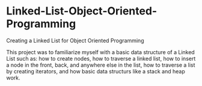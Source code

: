 # Linked-List-Object-Oriented-Programming
Creating a Linked List for Object Oriented Programming

This project was to familiarize myself with a basic data structure of a Linked List 
such as: how to create nodes, how to traverse a linked list, how to insert a node 
in the front, back, and anywhere else in the list, how to traverse a list by creating
iterators, and how basic data structurs like a stack and heap work.
